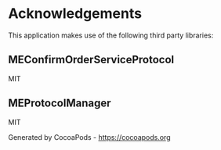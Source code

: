 # Acknowledgements
This application makes use of the following third party libraries:

## MEConfirmOrderServiceProtocol

MIT


## MEProtocolManager

MIT

Generated by CocoaPods - https://cocoapods.org
